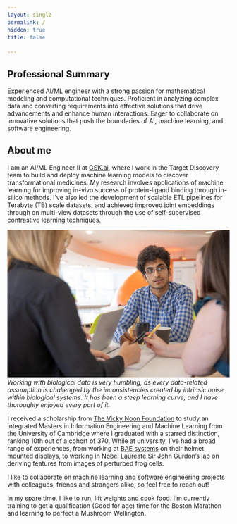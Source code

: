 ```yaml
---
layout: single
permalink: /
hidden: true
title: false

---
```


## Professional Summary
Experienced AI/ML engineer with a strong passion for mathematical modeling and computational techniques. Proficient in analyzing complex data and converting requirements into effective solutions that drive advancements and enhance human interactions. Eager to collaborate on innovative solutions that push the boundaries of AI, machine learning, and software engineering.
## About me

I am an AI/ML Engineer II at [GSK.ai](https://www.gsk.ai), where I work in the Target Discovery team to build and deploy machine learning models to discover transformational medicines. My research involves applications of machine learning for improving in-vivo success of protein-ligand binding through in-silico methods. I’ve also led the development of scalable ETL pipelines for Terabyte (TB) scale datasets, and achieved improved joint embeddings through on multi-view datasets through the use of self-supervised contrastive learning techniques. 

![gsk-pic](../assets/images/home-pic.jpeg)
*Working with biological data is very humbling, as every data-related assumption is challenged by the inconsistencies created by intrinsic noise within biological systems. It has been a steep learning curve, and I have thoroughly enjoyed every part of it.*

I received a scholarship from [The Vicky Noon Foundation](https://www.noon-foundation.org) to study an integrated Masters in Information Engineering and Machine Learning from the University of Cambridge where I graduated with a starred distinction, ranking 10th out of a cohort of 370. While at university, I’ve had a broad range of experiences, from working at [BAE systems](https://www.baesystems.com/en/home) on their helmet mounted displays, to working in Nobel Laureate Sir John Gurdon’s lab on deriving features from images of perturbed frog cells. 

I like to collaborate on machine learning and software engineering projects with colleagues, friends and strangers alike, so feel free to reach out!

In my spare time, I like to run, lift weights and cook food. I’m currently training to get a qualification (Good for age) time for the Boston Marathon and learning to perfect a Mushroom Wellington. 




